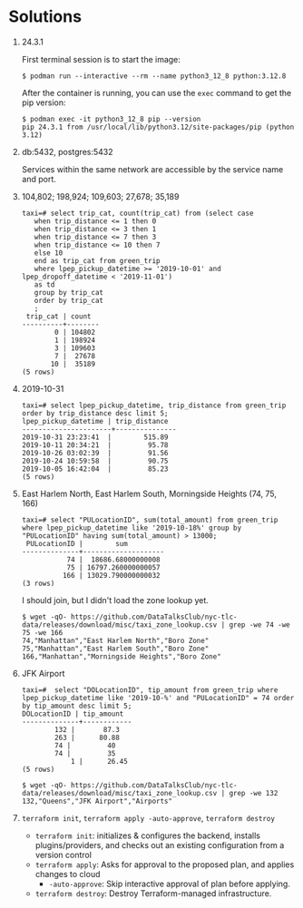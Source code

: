 # Solutions

1. 24.3.1

   First terminal session is to start the image:

   ```console
   $ podman run --interactive --rm --name python3_12_8 python:3.12.8
   ```

   After the container is running, you can use the `exec` command to get the pip version:

   ```console
   $ podman exec -it python3_12_8 pip --version
   pip 24.3.1 from /usr/local/lib/python3.12/site-packages/pip (python 3.12)
   ```

2. db:5432, postgres:5432

   Services within the same network are accessible by the service name and port.

3. 104,802; 198,924; 109,603; 27,678; 35,189

   ```psql
   taxi=# select trip_cat, count(trip_cat) from (select case
      when trip_distance <= 1 then 0
      when trip_distance <= 3 then 1
      when trip_distance <= 7 then 3
      when trip_distance <= 10 then 7
      else 10
      end as trip_cat from green_trip 
      where lpep_pickup_datetime >= '2019-10-01' and lpep_dropoff_datetime < '2019-11-01')
      as td
      group by trip_cat
      order by trip_cat
      ;
    trip_cat | count
   ----------+--------
           0 | 104802
           1 | 198924
           3 | 109603
           7 |  27678
          10 |  35189
   (5 rows)
   ```

4. 2019-10-31

   ```psql
   taxi=# select lpep_pickup_datetime, trip_distance from green_trip order by trip_distance desc limit 5;
   lpep_pickup_datetime | trip_distance
   ----------------------+---------------
   2019-10-31 23:23:41  |        515.89
   2019-10-11 20:34:21  |         95.78
   2019-10-26 03:02:39  |         91.56
   2019-10-24 10:59:58  |         90.75
   2019-10-05 16:42:04  |         85.23
   (5 rows)
   ```

5. East Harlem North, East Harlem South, Morningside Heights (74, 75, 166)

   ```psql
   taxi=# select "PULocationID", sum(total_amount) from green_trip where lpep_pickup_datetime like '2019-10-18%' group by "PULocationID" having sum(total_amount) > 13000;
    PULocationID |        sum
   --------------+--------------------
              74 |  18686.68000000008
              75 | 16797.260000000057
             166 | 13029.790000000032
   (3 rows)
   ```

   I should join, but I didn't load the zone lookup yet.

   ```console
   $ wget -qO- https://github.com/DataTalksClub/nyc-tlc-data/releases/download/misc/taxi_zone_lookup.csv | grep -we 74 -we 75 -we 166
   74,"Manhattan","East Harlem North","Boro Zone"
   75,"Manhattan","East Harlem South","Boro Zone"
   166,"Manhattan","Morningside Heights","Boro Zone"
   ```


6. JFK Airport

   ```psql
   taxi=#  select "DOLocationID", tip_amount from green_trip where lpep_pickup_datetime like '2019-10-%' and "PULocationID" = 74 order by tip_amount desc limit 5;
   DOLocationID | tip_amount
   --------------+------------
           132 |       87.3
           263 |      80.88
           74 |         40
           74 |         35
               1 |      26.45
   (5 rows)
   ```

   ```console
   $ wget -qO- https://github.com/DataTalksClub/nyc-tlc-data/releases/download/misc/taxi_zone_lookup.csv | grep -we 132
   132,"Queens","JFK Airport","Airports"
   ```

7. `terraform init`, `terraform apply -auto-approve`, `terraform destroy`

   - `terraform init`: initializes & configures the backend, installs plugins/providers, and checks out an existing configuration from a version control
   - `terraform apply`: Asks for approval to the proposed plan, and applies changes to cloud
     - `-auto-approve`: Skip interactive approval of plan before applying.
   - `terraform destroy`: Destroy Terraform-managed infrastructure.
